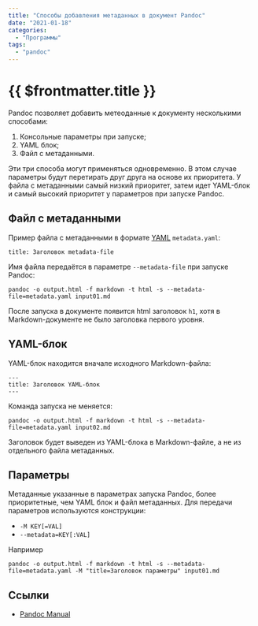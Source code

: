 ```yaml
---
title: "Способы добавления метаданных в документ Pandoc"
date: "2021-01-18"
categories: 
  - "Программы"
tags: 
  - "pandoc"
---
```


# {{ $frontmatter.title }}

Pandoc позволяет добавить метеоданные к документу несколькими способами:

1. Консольные параметры при запуске;
2. YAML блок;
3. Файл с метаданными.

Эти три способа могут применяться одновременно. В этом случае параметры будут перетирать друг друга на основе их приоритета. У файла с метаданными самый низкий приоритет, затем идет YAML-блок и самый высокий приоритет у параметров при запуске Pandoc.

## Файл с метаданными

Пример файла с метаданными в формате [YAML](https://ru.wikipedia.org/wiki/YAML) `metadata.yaml`:

```
title: Заголовок metadata-file
```

Имя файла передаётся в параметре `--metadata-file` при запуске Pandoc:

```
pandoc -o output.html -f markdown -t html -s --metadata-file=metadata.yaml input01.md
```

После запуска в документе появится html заголовок `h1`, хотя в Markdown-документе не было заголовка первого уровня.

## YAML-блок

YAML-блок находится вначале исходного Markdown-файла:

```
---
title: Заголовок YAML-блок
---
```

Команда запуска не меняется:

```
pandoc -o output.html -f markdown -t html -s --metadata-file=metadata.yaml input02.md
```

Заголовок будет выведен из YAML-блока в Markdown-файле, а не из отдельного файла метаданных.

## Параметры

Метаданные указанные в параметрах запуска Pandoc, более приоритетные, чем YAML блок и файл метаданных. Для передачи параметров используются конструкции:

- `-M KEY[=VAL]`
- `--metadata=KEY[:VAL]`

Например

```
pandoc -o output.html -f markdown -t html -s --metadata-file=metadata.yaml -M "title=Заголовок параметры" input01.md
```

## Ссылки

- [Pandoc Manual](https://pandoc.org/MANUAL.html)
